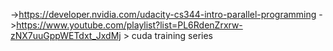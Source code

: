 ->https://developer.nvidia.com/udacity-cs344-intro-parallel-programming
->https://www.youtube.com/playlist?list=PL6RdenZrxrw-zNX7uuGppWETdxt_JxdMj > cuda training series 

